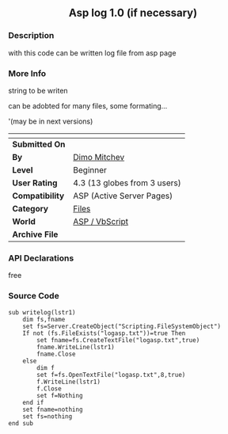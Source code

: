 ﻿<div align="center">

## Asp log 1\.0 \(if necessary\)


</div>

### Description

with this code can be written log file from asp page
 
### More Info
 
string to be writen

can be adobted for many files, some formating...

'(may be in next versions)


<span>             |<span>
---                |---
**Submitted On**   |
**By**             |[Dimo Mitchev](https://github.com/Planet-Source-Code/PSCIndex/blob/master/ByAuthor/dimo-mitchev.md)
**Level**          |Beginner
**User Rating**    |4.3 (13 globes from 3 users)
**Compatibility**  |ASP \(Active Server Pages\)
**Category**       |[Files](https://github.com/Planet-Source-Code/PSCIndex/blob/master/ByCategory/files__4-2.md)
**World**          |[ASP / VbScript](https://github.com/Planet-Source-Code/PSCIndex/blob/master/ByWorld/asp-vbscript.md)
**Archive File**   |[](https://github.com/Planet-Source-Code/dimo-mitchev-asp-log-1-0-if-necessary__4-7443/archive/master.zip)

### API Declarations

free


### Source Code

```
sub writelog(lstr1)
	dim fs,fname
	set fs=Server.CreateObject("Scripting.FileSystemObject")
	If not (fs.FileExists("logasp.txt"))=true Then
		set fname=fs.CreateTextFile("logasp.txt",true)
		fname.WriteLine(lstr1)
		fname.Close
	else
		dim f
		set f=fs.OpenTextFile("logasp.txt",8,true)
		f.WriteLine(lstr1)
		f.Close
		set f=Nothing
	end if
	set fname=nothing
	set fs=nothing
end sub
```

